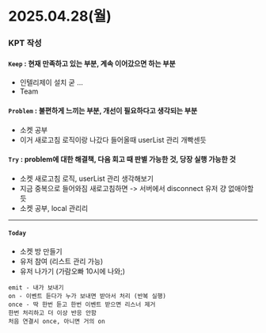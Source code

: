 # 2025.04.28(월)

### KPT 작성

#### `Keep` : 현재 만족하고 있는 부분, 계속 이어갔으면 하는 부분
- 인텔리제이 설치 굳 ...
- Team

#### `Problem` : 불편하게 느끼는 부분, 개선이 필요하다고 생각되는 부분
- 소켓 공부
- 이거 새로고침 로직이랑 나갔다 들어올때 userList 관리 개빡센듯

#### `Try` : problem에 대한 해결책, 다음 회고 때 판별 가능한 것, 당장 실행 가능한 것
- 소켓 새로고침 로직, userList 관리 생각해보기
- 지금 중복으로 들어와짐 새로고침하면 -> 서버에서 disconnect 유저 걍 없애야할듯
- 소켓 공부, local 관리리

---
#### `Today`
- 소켓 방 만들기
- 유저 참여 (리스트 관리 가능)
- 유저 나가기 (가람오빠 10시에 나와;)
```
emit - 내가 보내기
on - 이벤트 듣다가 누가 보내면 받아서 처리 (반복 실행)
once - 딱 한번 듣고 한번 이벤트 받으면 리스너 제거 
한번 처리하고 더 이상 반응 안함 
처음 연결시 once, 아니면 거의 on
```






